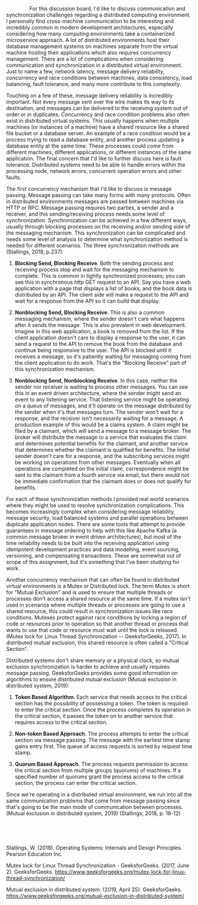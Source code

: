                 For this discussion board, I'd like to discuss
communication and synchronization challenges regarding a distributed
computing environment. I personally find cross-machine communication to
be interesting and incredibly common in modern development
architectures, especially considering how many computing environments
take a containerized microservice approach. A lot of distributed
environments host their database management systems on machines separate
from the virtual machine hosting their applications which also requires
concurrency management. There are a lot of complications when
considering communication and synchronization in a distributed virtual
environment. Just to name a few, network latency, message delivery
reliability, concurrency and race conditions between machines, data
consistency, load balancing, fault tolerance, and many more contribute
to this complexity.

Touching on a few of these, message delivery reliability is incredibly
important. Not every message sent over the wire makes its way to its
destination, and messages can be delivered to the receiving system out
of order or in duplicates. Concurrency and race condition problems also
often exist in distributed virtual systems. This usually happens when
multiple machines (or instances of a machine) have a shared resource
like a shared file bucket or a database server. An example of a race
condition would be a process trying to read a database entity, and
another process updating a database entity at the same time. These
processes could come from different machines, different applications, or
different instances of the same application. The final concern that I'd
like to further discuss here is fault tolerance. Distributed systems
need to be able to handle errors within the processing node, network
errors, concurrent operation errors and other faults.

The first concurrency mechanism that I'd like to discuss is message
passing. Message passing can take many forms with many protocols. Often
in distributed environments messages are passed between machines via
HTTP or RPC. Message passing requires two parties, a sender and a
receiver, and this sending/receiving process needs some level of
synchronization. Synchronization can be achieved in a few different
ways, usually through blocking processes on the receiving and/or sending
side of the messaging mechanism. This synchronization can be complicated
and needs some level of analysis to determine what synchronization
method is needed for different scenarios. The three synchronization
methods are (Stallings, 2018, p.237):

1.  **Blocking Send, Blocking Receive**. Both the sending process and
    receiving process stop and wait for the messaging mechanism to
    complete. This is common in tightly synchronized processes; you can
    see this in synchronous http GET request to an API. Say you have a
    web application with a page that displays a list of books, and the
    book data is distributed by an API. The client side will make a
    request to the API and wait for a response from the API so it can
    build that display.

2.  **Nonblocking Send, Blocking Receive**. This is also a common
    messaging mechanism, where the sender doesn't care what happens
    after it sends the message. This is also prevalent in web
    development. Imagine in this web application, a book is removed from
    the list. If the client application doesn't care to display a
    response to the user, it can send a request to the API to remove the
    book from the database and continue being responsive to the user.
    The API is blocked until it receives a message, so it's patiently
    waiting for messaging coming from the client application to do work.
    That's the "Blocking Receive" part of this synchronization
    mechanism.

3.  **Nonblocking Send, Nonblocking Receive**. In this case, neither the
    sender nor receiver is waiting to process other messages. You can
    see this in an event driven architecture, where the sender might
    send an event to any listening service. That listening service might
    be operating on a queue of messages, and it'll operate on the
    message distributed by the sender when it's that messages turn. The
    sender won't wait for a response, and the receiver isn't necessarily
    waiting for a message. A production example of this would be a
    claims system. A claim might be filed by a claimant, which will send
    a message to a message broker. The broker will distribute the
    message to a service that evaluates the claim and determines
    potential benefits for the claimant, and another service that
    determines whether the claimant is qualified for benefits. The
    initial sender doesn't care for a response, and the subscribing
    services might be working on operations from other messages.
    Eventually when all operations are completed on the initial claim,
    correspondence might be sent to the claimant from a fourth service
    via email, but there would not be immediate confirmation that the
    claimant does or does not qualify for benefits.

For each of these synchronization methods I provided real world
scenarios where they might be used to resolve synchronization
complications. This becomes increasingly complex when considering
message reliability, message security, load balanced systems and
parallel operations between duplicate application nodes. There are some
tools that attempt to provide guarantees in message ordering to help
with this like Apache Kafka (a common message broker in event driven
architectures), but most of the time reliability needs to be built into
the receiving application using idempotent development practices and
data modelling, event sourcing, versioning, and compensating
transactions. These are somewhat out of scope of this assignment, but
it's something that I've been studying for work.

Another concurrency mechanism that can often be found in distributed
virtual environments is a Mutex or Distributed lock. The term Mutex is
short for "Mutual Exclusion" and is used to ensure that multiple threads
or processes don't access a shared resource at the same time. If a mutex
isn't used in scenarios where multiple threads or processes are going to
use a shared resource, this could result in synchronization issues like
race conditions. Mutexes protect against race conditions by locking a
region of code or resources prior to operation so that another thread or
process that wants to use that code or resource must wait until the lock
is released. (Mutex lock for Linux Thread Synchronization --
GeeksforGeeks, 2017). In distributed mutual exclusion, this shared
resource is often called a "Critical Section".

Distributed systems don't share memory or a physical clock, so mutual
exclusion synchronization is harder to achieve and usually requires
message passing. GeeksforGeeks provides some good information on
algorithms to ensure distributed mutual exclusion (Mutual exclusion in
distributed system, 2019):

1.  **Token Based Algorithm**. Each service that needs access to the
    critical section has the possibility of possessing a token. The
    token is required to enter the critical section. Once the process
    completes its operation in the critical section, it passes the token
    on to another service that requires access to the critical section.

2.  **Non-token Based Approach**. The process attempts to enter the
    critical section via message passing. The message with the earliest
    time stamp gains entry first. The queue of access requests is sorted
    by request time stamp.

3.  **Quorum Based Approach**. The process requests permission to access
    the critical section from multiple groups (quorums) of machines. If
    a specified number of quorums grant the process access to the
    critical section, the process can enter the critical section.

Since we're operating in a distributed virtual environment, we run into
all the same communication problems that come from message passing since
that's going to be the main mode of communication between processes.
(Mutual exclusion in distributed system, 2019) (Stallings, 2018, p.
18-12)

 

 

Stallings, W. (2018). Operating Systems: Internals and Design
Principles. Pearson Education Inc.

Mutex lock for Linux Thread Synchronization - GeeksforGeeks. (2017, June
2).
GeeksforGeeks. <https://www.geeksforgeeks.org/mutex-lock-for-linux-thread-synchronization/>

Mutual exclusion in distributed system. (2019, April 25). GeeksforGeeks.
https://www.geeksforgeeks.org/mutual-exclusion-in-distributed-system/

 

‌

 

‌
